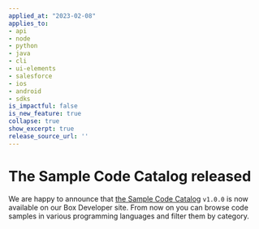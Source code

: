 ```yaml
---
applied_at: "2023-02-08"
applies_to: 
- api
- node
- python
- java
- cli
- ui-elements
- salesforce
- ios
- android
- sdks
is_impactful: false
is_new_feature: true
collapse: true
show_excerpt: true
release_source_url: ''
---
```


# The Sample Code Catalog released

We are happy to announce that [the Sample Code Catalog](/sample-code) `v1.0.0` 
is now available on our Box Developer site. From now on you can browse 
code samples in various programming languages and filter them by category.
